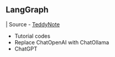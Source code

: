 ## LangGraph

| Source - [TeddyNote](https://wikidocs.net/233785)

- Tutorial codes
- Replace ChatOpenAI with ChatOllama
- ChatGPT
